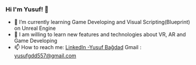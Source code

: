 ### Hi I'm Yusuf! 👋


- 🌱 I’m currently learning Game Developing and Visual Scripting(Blueprint) on Unreal Engine 
- 🌱 I am willing to learn new features and technologies about VR, AR and Game Developing
- 📫 How to reach me: [LinkedIn -Yusuf Bağdad](https://www.linkedin.com/in/yusuf-ba%C4%9Fdad-2b758b204) Gmail : yusufgdd557@gmail.com
